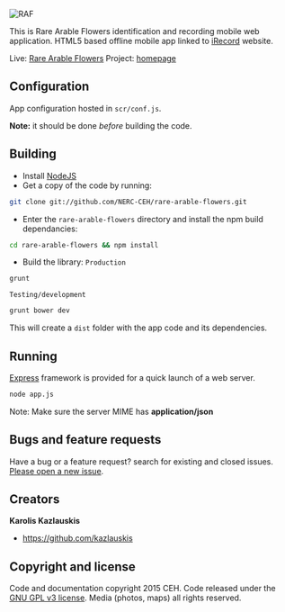 ![RAF](https://github.com/NERC-CEH/rare-arable-flowers/blob/master/src/images/app_logo_dark.png)

This is Rare Arable Flowers identification and recording mobile web application. 
HTML5 based offline mobile app linked to [iRecord](http://www.brc.ac.uk/irecord/) website.

Live: [Rare Arable Flowers](http://flowers.irecord.org.uk)
Project: [homepage](http://www.brc.ac.uk/app/flowers)

## Configuration

App configuration hosted in `scr/conf.js`.

**Note:** it should be done *before* building the code.


## Building

- Install [NodeJS](http://nodejs.org/)
- Get a copy of the code by running:

```bash
git clone git://github.com/NERC-CEH/rare-arable-flowers.git
```

- Enter the `rare-arable-flowers` directory and install the npm build dependancies:

```bash
cd rare-arable-flowers && npm install
```

- Build the library: 
`Production`

```bash
grunt
```

`Testing/development` 

```bash
grunt bower dev
```


This will create a `dist` folder with the app code and its dependencies.


## Running

[Express](http://expressjs.com/) framework is provided for a quick launch of a web server.

```bash
node app.js
```

Note: Make sure the server MIME has **application/json** 


## Bugs and feature requests

Have a bug or a feature request? search for existing and closed issues. [Please open a new issue](https://github.com/NERC-CEH/rare-arable-flowers/issues).


## Creators

**Karolis Kazlauskis**

- <https://github.com/kazlauskis>


## Copyright and license

Code and documentation copyright 2015 CEH. Code released under the [GNU GPL v3 license](LICENSE).
Media (photos, maps) all rights reserved.
